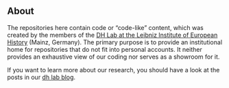 ## About

The repositories here contain code or “code-like” content, which was created by the members of the [DH Lab at the Leibniz Institute of European History](https://www.ieg-mainz.de/en/research/digital_historical_research/dh-lab) (Mainz, Germany).
The primary purpose is to provide an institutional home for repositories that do not fit into personal accounts. It neither provides an exhaustive view of our coding nor serves as a showroom for it.

If you want to learn more about our research, you should have a look at the posts in our [dh lab blog](https://dhlab.hypotheses.org/).
